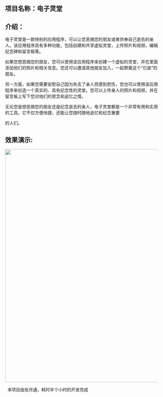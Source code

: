<h2>项目名称：电子灵堂</h2>

<h2>介绍：</h2>

电子灵堂是一款特别的应用程序，可以让您恶搞您的朋友或者供奉自己逝去的亲人。该应用程序具有多种功能，包括创建和共享虚拟灵堂，上传照片和视频，编辑纪念碑和留言板等。

如果您想恶搞您的朋友，您可以使用该应用程序来创建一个虚拟的灵堂，并在里面添加他们的照片和相关信息。您还可以邀请其他朋友加入，一起祭奠这个“已故”的朋友。

另一方面，如果您需要安慰自己因为失去了亲人而感到悲伤，您也可以使用该应用程序来创造一个真实的、具有纪念性的灵堂。您可以上传亲人的照片和视频，并在留言板上写下您对他们的思念和追忆之情。

无论您是想恶搞您的朋友还是纪念逝去的亲人，电子灵堂都是一个非常有用和实用的工具。它不仅方便快捷，还能让您随时随地追忆和纪念重要

的人们。

<h2>效果演示:</h2>

<img class="alignnone size-medium" src="https://raw.githubusercontent.com/QAQ000000/mb/main/1e4e74499882cd55.jpg" width="958" height="768" />

&nbsp;
本项目由张月通，耗时半个小时的开发完成
